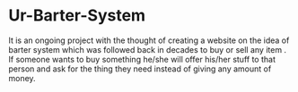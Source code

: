 # Ur-Barter-System
It is an ongoing project with the thought of creating a website on the idea of barter system which was followed back in decades to buy or sell any item . If someone wants to buy something he/she will offer his/her stuff to that person and ask for the thing they need instead of giving any amount of money.
